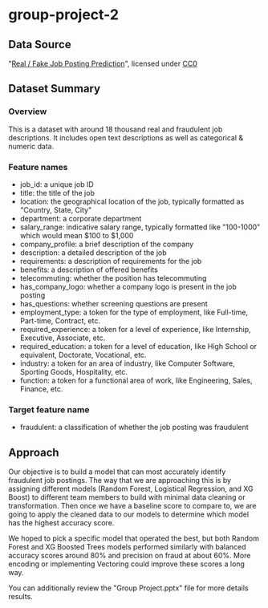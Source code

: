 # group-project-2

## Data Source

"[Real / Fake Job Posting Prediction](https://www.kaggle.com/datasets/shivamb/real-or-fake-fake-jobposting-prediction)", licensed under [CC0](https://creativecommons.org/publicdomain/zero/1.0/)

## Dataset Summary

### Overview

This is a dataset with around 18 thousand real and fraudulent job descriptions. It includes open text descriptions as well as categorical & numeric data.

### Feature names

* job_id: a unique job ID
* title: the title of the job
* location: the geographical location of the job, typically formatted as "Country, State, City"
* department: a corporate department
* salary_range: indicative salary range, typically formatted like "100-1000" which would mean $100 to $1,000
* company_profile: a brief description of the company
* description: a detailed description of the job
* requirements: a description of requirements for the job
* benefits: a description of offered benefits
* telecommuting: whether the position has telecommuting
* has_company_logo: whether a company logo is present in the job posting
* has_questions: whether screening questions are present
* employment_type: a token for the type of employment, like Full-time, Part-time, Contract, etc.
* required_experience: a token for a level of experience, like Internship, Executive, Associate, etc.
* required_education: a token for a level of education, like High School or equivalent, Doctorate, Vocational, etc.
* industry: a token for an area of industry, like Computer Software, Sporting Goods, Hospitality, etc.
* function: a token for a functional area of work, like Engineering, Sales, Finance, etc.

### Target feature name

* fraudulent: a classification of whether the job posting was fraudulent

## Approach

Our objective is to build a model that can most accurately identify fraudulent job postings. The way that we are approaching this is by assigning different models (Random Forest, Logistical Regression, and XG Boost) to different team members to build with minimal data cleaning or transformation. Then once we have a baseline score to compare to, we are going to apply the cleaned data to our models to determine which model has the highest accuracy score.

We hoped to pick a specific model that operated the best, but both Random Forest and XG Boosted Trees models performed similarly with balanced accuracy scores around 80% and precision on fraud at about 60%. More encoding or implementing Vectoring could improve these scores a long way.

You can additionally review the "Group Project.pptx" file for more details results.
